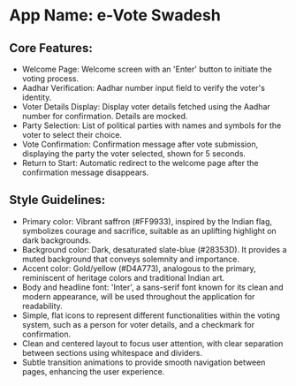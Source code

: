 # **App Name**: e-Vote Swadesh

## Core Features:

- Welcome Page: Welcome screen with an 'Enter' button to initiate the voting process.
- Aadhar Verification: Aadhar number input field to verify the voter's identity.
- Voter Details Display: Display voter details fetched using the Aadhar number for confirmation. Details are mocked.
- Party Selection: List of political parties with names and symbols for the voter to select their choice.
- Vote Confirmation: Confirmation message after vote submission, displaying the party the voter selected, shown for 5 seconds.
- Return to Start: Automatic redirect to the welcome page after the confirmation message disappears.

## Style Guidelines:

- Primary color: Vibrant saffron (#FF9933), inspired by the Indian flag, symbolizes courage and sacrifice, suitable as an uplifting highlight on dark backgrounds.
- Background color: Dark, desaturated slate-blue (#28353D). It provides a muted background that conveys solemnity and importance.
- Accent color: Gold/yellow (#D4A773), analogous to the primary, reminiscent of heritage colors and traditional Indian art.
- Body and headline font: 'Inter', a sans-serif font known for its clean and modern appearance, will be used throughout the application for readability.
- Simple, flat icons to represent different functionalities within the voting system, such as a person for voter details, and a checkmark for confirmation.
- Clean and centered layout to focus user attention, with clear separation between sections using whitespace and dividers.
- Subtle transition animations to provide smooth navigation between pages, enhancing the user experience.